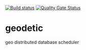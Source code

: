 [![Build status](https://badge.buildkite.com/6d265b36442938da91767d8f801e18c1119bea627591f03234.svg)](https://buildkite.com/datum/geodetic?branch=main)
[![Quality Gate Status](https://sonarcloud.io/api/project_badges/measure?project=datumforge_geodetic&metric=alert_status)](https://sonarcloud.io/summary/new_code?id=datumforge_geodetic)

# geodetic
geo distributed database scheduler

